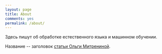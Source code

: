 ```yaml
---
layout: page
title: About
comments: yes
permalink: /about/
---
```


Здесь пишут об обработке естественного языка и машинном обучении.

Название -- заголовок [статьи Ольги Митрениной](http://www.russ.ru/Kniga-nedeli/Bescvetnye-zelenye-idei-zhivut-i-pobezhdayut).
